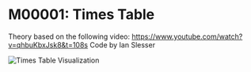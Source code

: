 # M00001: Times Table

Theory based on the following video: https://www.youtube.com/watch?v=qhbuKbxJsk8&t=108s
Code by Ian Slesser

![Times Table Visualization](https://github.com/ivSlesser/ProcessingSketches/blob/master/M00001_Times_Table/M00001_Preview.PNG)
